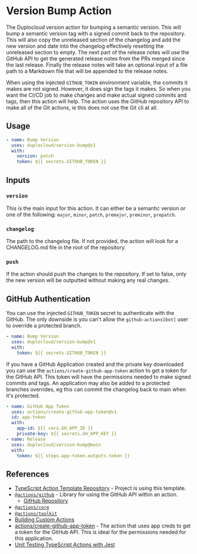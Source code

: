 # Version Bump Action

The Duplocloud version action for bumping a semantic version. This will bump a
semantic version tag with a signed commit back to the repository. This will also
copy the unreleased section of the changelog and add the new version and date
into the changelog effectively resetting the unreleased section to empty. The
next part of the release notes will use the GitHub API to get the generated
release notes from the PRs merged since the last release. Finally the release
notes will take an optional input of a file path to a Markdown file that will be
appended to the release notes.

When using the injected `GITHUB_TOKEN` environment variable, the commits it
makes are not signed. However, it does sign the tags it makes. So when you want
the CI/CD job to make changes and make actual signed commits and tags, then this
action will help. The action uses the GitHub repository API to make all of the
Git actions, ie this does not use the Git cli at all.

## Usage

```yaml
- name: Bump Version
  uses: duplocloud/version-bump@v1
  with:
    version: patch
    token: ${{ secrets.GITHUB_TOKEN }}
```

## Inputs

### `version`

This is the main input for this action. It can either be a semantic version or
one of the following: `major`, `minor`, `patch`, `premajor`, `preminor`,
`prepatch`.

### `changelog`

The path to the changelog file. If not provided, the action will look for a
CHANGELOG.md file in the root of the repository.

### `push`

If the action should push the changes to the repository. If set to false, only
the new version will be outputted without making any real changes.

## GitHub Authentication

You can use the injected `GITHUB_TOKEN` secret to authenticate with the GitHub.
The only downside is you can't allow the `github-actions[bot]` user to override
a protected branch.

```yaml
- name: Bump Version
  uses: duplocloud/version-bump@v1
  with:
    token: ${{ secrets.GITHUB_TOKEN }}
```

If you have a GitHub Application created and the private key downloaded you can
use the `actions/create-github-app-token` action to get a token for the GitHub
API. This token will have the permissions needed to make signed commits and
tags. An application may also be added to a protected branches overrides, eg
this can commit the changelog back to main when it's protected.

```yaml
- name: GitHub App Token
  uses: actions/create-github-app-token@v1
  id: app-token
  with:
    app-id: ${{ vars.GH_APP_ID }}
    private-key: ${{ secrets.GH_APP_KEY }}
- name: Release
  uses: duplocloud/version-bump@main
  with:
    token: ${{ steps.app-token.outputs.token }}
```

## References

- [TypeScript Action Template Repository](https://github.com/actions/typescript-action) -
  Project is using this template.
- [`@actions/github`](https://www.npmjs.com/package/@actions/github) - Library for
  using the GitHub API within an action.
  - [GitHub Repository](https://github.com/actions/toolkit/tree/main/packages/github)
- [`@actions/core`](https://github.com/actions/toolkit/tree/main/packages/core)
- [`@actions/toolkit`](https://github.com/actions/toolkit)
- [Building Custom Actions](https://docs.github.com/en/actions/sharing-automations/creating-actions/about-custom-actions)
- [actions/create-github-app-token](https://github.com/actions/create-github-app-token) -
  The action that uses app creds to get a token for the GitHub API. This is
  ideal for the permissions needed for this application.
- [Unit Testing TypeScript Actions with Jest](https://dev.to/balastrong/write-unit-test-for-your-typescript-github-action-503p)
